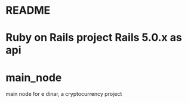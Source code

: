 # README
Ruby on Rails project
Rails 5.0.x as api
=======
# main_node
main node for e dinar, a cryptocurrency project

